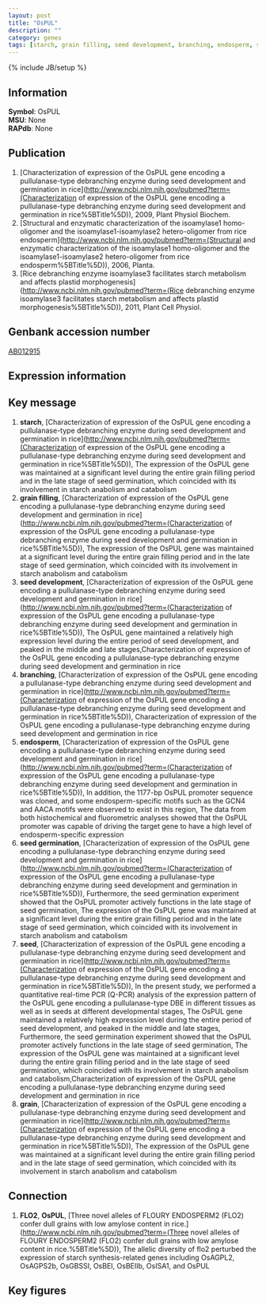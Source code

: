 ```yaml
---
layout: post
title: "OsPUL"
description: ""
category: genes
tags: [starch, grain filling, seed development, branching, endosperm, seed germination, seed, grain, Gene]
---
```

{% include JB/setup %}

## Information
__Symbol__: OsPUL  
__MSU__: None  
__RAPdb__: None  

## Publication
1. [Characterization of expression of the OsPUL gene encoding a pullulanase-type debranching enzyme during seed development and germination in rice](http://www.ncbi.nlm.nih.gov/pubmed?term=(Characterization of expression of the OsPUL gene encoding a pullulanase-type debranching enzyme during seed development and germination in rice%5BTitle%5D)), 2009, Plant Physiol Biochem.
2. [Structural and enzymatic characterization of the isoamylase1 homo-oligomer and the isoamylase1-isoamylase2 hetero-oligomer from rice endosperm](http://www.ncbi.nlm.nih.gov/pubmed?term=(Structural and enzymatic characterization of the isoamylase1 homo-oligomer and the isoamylase1-isoamylase2 hetero-oligomer from rice endosperm%5BTitle%5D)), 2006, Planta.
3. [Rice debranching enzyme isoamylase3 facilitates starch metabolism and affects plastid morphogenesis](http://www.ncbi.nlm.nih.gov/pubmed?term=(Rice debranching enzyme isoamylase3 facilitates starch metabolism and affects plastid morphogenesis%5BTitle%5D)), 2011, Plant Cell Physiol.

## Genbank accession number
[AB012915](http://www.ncbi.nlm.nih.gov/nuccore/AB012915)

## Expression information

## Key message
1. __starch__, [Characterization of expression of the OsPUL gene encoding a pullulanase-type debranching enzyme during seed development and germination in rice](http://www.ncbi.nlm.nih.gov/pubmed?term=(Characterization of expression of the OsPUL gene encoding a pullulanase-type debranching enzyme during seed development and germination in rice%5BTitle%5D)),  The expression of the OsPUL gene was maintained at a significant level during the entire grain filling period and in the late stage of seed germination, which coincided with its involvement in starch anabolism and catabolism
2. __grain filling__, [Characterization of expression of the OsPUL gene encoding a pullulanase-type debranching enzyme during seed development and germination in rice](http://www.ncbi.nlm.nih.gov/pubmed?term=(Characterization of expression of the OsPUL gene encoding a pullulanase-type debranching enzyme during seed development and germination in rice%5BTitle%5D)),  The expression of the OsPUL gene was maintained at a significant level during the entire grain filling period and in the late stage of seed germination, which coincided with its involvement in starch anabolism and catabolism
3. __seed development__, [Characterization of expression of the OsPUL gene encoding a pullulanase-type debranching enzyme during seed development and germination in rice](http://www.ncbi.nlm.nih.gov/pubmed?term=(Characterization of expression of the OsPUL gene encoding a pullulanase-type debranching enzyme during seed development and germination in rice%5BTitle%5D)),  The OsPUL gene maintained a relatively high expression level during the entire period of seed development, and peaked in the middle and late stages,Characterization of expression of the OsPUL gene encoding a pullulanase-type debranching enzyme during seed development and germination in rice
4. __branching__, [Characterization of expression of the OsPUL gene encoding a pullulanase-type debranching enzyme during seed development and germination in rice](http://www.ncbi.nlm.nih.gov/pubmed?term=(Characterization of expression of the OsPUL gene encoding a pullulanase-type debranching enzyme during seed development and germination in rice%5BTitle%5D)), Characterization of expression of the OsPUL gene encoding a pullulanase-type debranching enzyme during seed development and germination in rice
5. __endosperm__, [Characterization of expression of the OsPUL gene encoding a pullulanase-type debranching enzyme during seed development and germination in rice](http://www.ncbi.nlm.nih.gov/pubmed?term=(Characterization of expression of the OsPUL gene encoding a pullulanase-type debranching enzyme during seed development and germination in rice%5BTitle%5D)),  In addition, the 1177-bp OsPUL promoter sequence was cloned, and some endosperm-specific motifs such as the GCN4 and AACA motifs were observed to exist in this region, The data from both histochemical and fluorometric analyses showed that the OsPUL promoter was capable of driving the target gene to have a high level of endosperm-specific expression
6. __seed germination__, [Characterization of expression of the OsPUL gene encoding a pullulanase-type debranching enzyme during seed development and germination in rice](http://www.ncbi.nlm.nih.gov/pubmed?term=(Characterization of expression of the OsPUL gene encoding a pullulanase-type debranching enzyme during seed development and germination in rice%5BTitle%5D)),  Furthermore, the seed germination experiment showed that the OsPUL promoter actively functions in the late stage of seed germination, The expression of the OsPUL gene was maintained at a significant level during the entire grain filling period and in the late stage of seed germination, which coincided with its involvement in starch anabolism and catabolism
7. __seed__, [Characterization of expression of the OsPUL gene encoding a pullulanase-type debranching enzyme during seed development and germination in rice](http://www.ncbi.nlm.nih.gov/pubmed?term=(Characterization of expression of the OsPUL gene encoding a pullulanase-type debranching enzyme during seed development and germination in rice%5BTitle%5D)),  In the present study, we performed a quantitative real-time PCR (Q-PCR) analysis of the expression pattern of the OsPUL gene encoding a pullulanase-type DBE in different tissues as well as in seeds at different developmental stages, The OsPUL gene maintained a relatively high expression level during the entire period of seed development, and peaked in the middle and late stages, Furthermore, the seed germination experiment showed that the OsPUL promoter actively functions in the late stage of seed germination, The expression of the OsPUL gene was maintained at a significant level during the entire grain filling period and in the late stage of seed germination, which coincided with its involvement in starch anabolism and catabolism,Characterization of expression of the OsPUL gene encoding a pullulanase-type debranching enzyme during seed development and germination in rice
8. __grain__, [Characterization of expression of the OsPUL gene encoding a pullulanase-type debranching enzyme during seed development and germination in rice](http://www.ncbi.nlm.nih.gov/pubmed?term=(Characterization of expression of the OsPUL gene encoding a pullulanase-type debranching enzyme during seed development and germination in rice%5BTitle%5D)),  The expression of the OsPUL gene was maintained at a significant level during the entire grain filling period and in the late stage of seed germination, which coincided with its involvement in starch anabolism and catabolism

## Connection
1. __FLO2__, __OsPUL__, [Three novel alleles of FLOURY ENDOSPERM2 (FLO2) confer dull grains with low amylose content in rice.](http://www.ncbi.nlm.nih.gov/pubmed?term=(Three novel alleles of FLOURY ENDOSPERM2 (FLO2) confer dull grains with low amylose content in rice.%5BTitle%5D)),  The allelic diversity of flo2 perturbed the expression of starch synthesis-related genes including OsAGPL2, OsAGPS2b, OsGBSSI, OsBEI, OsBEIIb, OsISA1, and OsPUL

## Key figures


